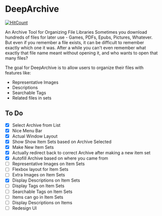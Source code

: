 # DeepArchive

[![HitCount](http://hits.dwyl.com/Rojikku/DeepArchive.svg)](http://hits.dwyl.com/Rojikku/{DeepArchive})

An Archive Tool for Organizing File Libraries
Sometimes you download hundreds of files for later use - Games, PDFs, Epubs, Pictures, Whatever.
But even if you remember a file exists, it can be difficult to remember exactly which one it was.
After a while you can't even remember what exactly that file name meant without opening it, and who wants to open that many files?

The goal for DeepArchive is to allow users to organize their files with features like:
* Representative Images
* Descriptions
* Searchable Tags
* Related files in sets

## To Do

- [X] Select Archive from List
- [X] Nice Menu Bar
- [X] Actual Window Layout
- [X] Show Show Item Sets based on Archive Selected
- [X] Make New Item Sets
- [X] Actually redirect back to correct Archive after making a new item set
- [X] Autofill Archive based on where you came from
- [ ] Representative Images on Item Sets
- [ ] Flexbox layout for Item Sets
- [ ] Extra Images on Item Sets
- [X] Display Descriptions on Item Sets
- [ ] Display Tags on Item Sets
- [ ] Searchable Tags on Item Sets
- [ ] Items can go in Item Sets
- [ ] Display Descriptions on Items
- [ ] Redesign UI
